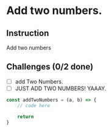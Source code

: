 # Add two numbers.

## Instruction

Add two numbers

## Challenges (0/2 done)

- [ ] add Two Numbers.
- [ ] JUST ADD TWO NUMBERS! YAAAY.

```js
const addTwoNumbers = (a, b) => {
	// code here

	return
}
```
